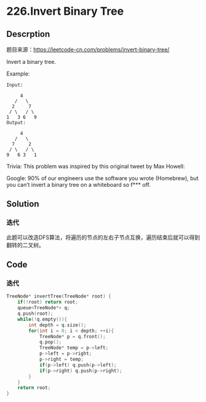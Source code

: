 # 226.Invert Binary Tree
## Descrption
题目来源：https://leetcode-cn.com/problems/invert-binary-tree/

Invert a binary tree.

Example:
```
Input:

     4
   /   \
  2     7
 / \   / \
1   3 6   9
Output:

     4
   /   \
  7     2
 / \   / \
9   6 3   1
```
Trivia:
This problem was inspired by this original tweet by Max Howell:

Google: 90% of our engineers use the software you wrote (Homebrew), but you can’t invert a binary tree on a whiteboard so f*** off.

## Solution
### 迭代
此题可以改造DFS算法，将遍历的节点的左右子节点互换，遍历结束后就可以得到翻转的二叉树。


## Code
### 迭代
```C++
TreeNode* invertTree(TreeNode* root) {
    if(!root) return root;
    queue<TreeNode*> q;
    q.push(root);
    while(!q.empty()){
        int depth = q.size();
        for(int i = 0; i < depth; ++i){
            TreeNode* p = q.front();
            q.pop();
            TreeNode* temp = p->left;
            p->left = p->right;
            p->right = temp;
            if(p->left) q.push(p->left);
            if(p->right) q.push(p->right);
        }
    }
    return root;
}
```